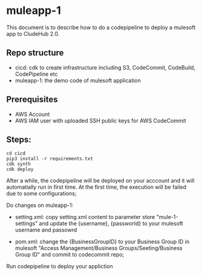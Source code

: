 # muleapp-1

This document is to describe how to do a codepipeline to deploy a mulesoft app to CludeHub 2.0.

## Repo structure

- cicd: cdk to create infrastructure including S3, CodeCommit, CodeBuild, CodePipeline etc
- muleapp-1: the demo code of mulesoft application 

## Prerequisites

- AWS Account
- AWS IAM user with uploaded SSH public keys for AWS CodeCommit


## Steps:

```
cd cicd
pip3 install -r requirements.txt
cdk synth
cdk deploy
```

After a while, the codepipeline will be deployed on your acccount and it will automatially run in first time. At the first time, the execution will be failed due to some configurations;

Do changes on muleapp-1:

- setting.xml:
    copy setting.xml content to parameter store "mule-1-settings" and update the {username}, {passworld} to your mulesoft username and passowrd

- pom.xml:
    change the {BusinessGroupID} to your Business Group ID in mulesoft "Access Management/Business Groups/Seeting/Business Group ID"  and commit to codecommit repo;


Run codepipeline to deploy your appliction




